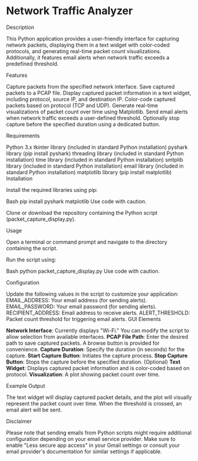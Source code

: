 # Network Traffic Analyzer

Description

This Python application provides a user-friendly interface for capturing network packets, displaying them in a text widget with color-coded protocols, and generating real-time packet count visualizations. Additionally, it features email alerts when network traffic exceeds a predefined threshold.

Features

Capture packets from the specified network interface.
Save captured packets to a PCAP file.
Display captured packet information in a text widget, including protocol, source IP, and destination IP.
Color-code captured packets based on protocol (TCP and UDP).
Generate real-time visualizations of packet count over time using Matplotlib.
Send email alerts when network traffic exceeds a user-defined threshold.
Optionally stop capture before the specified duration using a dedicated button.

Requirements

Python 3.x
tkinter library (included in standard Python installation)
pyshark library (pip install pyshark)
threading library (included in standard Python installation)
time library (included in standard Python installation)
smtplib library (included in standard Python installation)
email library (included in standard Python installation)
matplotlib library (pip install matplotlib)
Installation

Install the required libraries using pip:

Bash
pip install pyshark matplotlib
Use code with caution.

Clone or download the repository containing the Python script (packet_capture_display.py).

Usage

Open a terminal or command prompt and navigate to the directory containing the script.

Run the script using:

Bash
python packet_capture_display.py
Use code with caution.

Configuration

Update the following values in the script to customize your application:
EMAIL_ADDRESS: Your email address (for sending alerts).
EMAIL_PASSWORD: Your email password (for sending alerts).
RECIPIENT_ADDRESS: Email address to receive alerts.
ALERT_THRESHOLD: Packet count threshold for triggering email alerts.
GUI Elements

**Network Interface**: Currently displays "Wi-Fi." You can modify the script to allow selection from available interfaces.
**PCAP File Path**: Enter the desired path to save captured packets. A browse button is provided for convenience.
**Capture Duration**: Specify the duration (in seconds) for the capture.
**Start Capture Button**: Initiates the capture process.
**Stop Capture Button**: Stops the capture before the specified duration. (Optional)
**Text Widget**: Displays captured packet information and is color-coded based on protocol.
**Visualization**: A plot showing packet count over time.

Example Output

The text widget will display captured packet details, and the plot will visually represent the packet count over time. When the threshold is crossed, an email alert will be sent.

Disclaimer

Please note that sending emails from Python scripts might require additional configuration depending on your email service provider. Make sure to enable "Less secure app access" in your Gmail settings or consult your email provider's documentation for similar settings if applicable.


